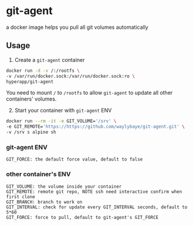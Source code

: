 # git-agent
a docker image helps you pull all git volumes automatically


## Usage

1. Create a `git-agent` container

```sh
docker run -d -v /:/rootfs \
-v /var/run/docker.sock:/var/run/docker.sock:ro \
hyperapp/git-agent
```

You need to mount `/` to `/rootfs` to allow `git-agent` to update all other containers' volumes.


2. Start your container with `git-agent` ENV

```sh
docker run --rm -it -e GIT_VOLUME='/srv' \
-e GIT_REMOTE='https://https://github.com/waylybaye/git-agent.git' \
-v /srv s alpine sh
```

### git-agent ENV

```
GIT_FORCE: the default force value, default to false
```


### other container's ENV

```
GIT_VOLUME: the volume inside your container
GIT_REMOTE: remote git repo, NOTE ssh need interactive confirm when first clone
GIT_BRANCH: branch to work on
GIT_INTERVAL: check for update every GIT_INTERVAL seconds, default to 5*60
GIT_FORCE: force to pull, default to git-agent's GIT_FORCE
```
